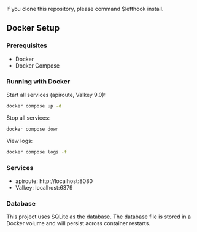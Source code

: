 If you clone this repository, please command $lefthook install.

## Docker Setup

### Prerequisites
- Docker
- Docker Compose

### Running with Docker

Start all services (apiroute, Valkey 9.0):
```bash
docker compose up -d
```

Stop all services:
```bash
docker compose down
```

View logs:
```bash
docker compose logs -f
```

### Services
- apiroute: http://localhost:8080
- Valkey: localhost:6379

### Database
This project uses SQLite as the database. The database file is stored in a Docker volume and will persist across container restarts.